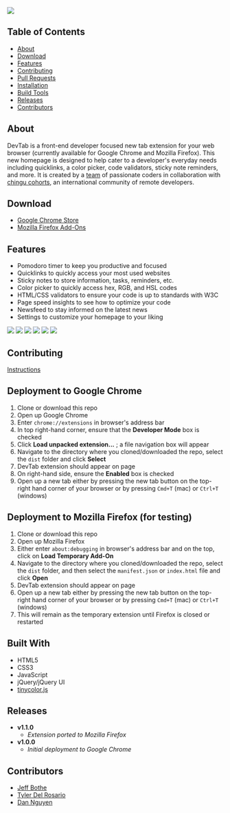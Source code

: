 <img src="dist/assets/img/readme/intro.png">

## Table of Contents
* [About](#about)
* [Download](#download)
* [Features](#features)
* [Contributing](#contributing)
* [Pull Requests](#making-a-pull-request)
* [Installation](#deployment-to-chrome)
* [Build Tools](#built-with)
* [Releases](#releases)
* [Contributors](#contributors)

## About
DevTab is a front-end developer focused new tab extension for your web browser (currently available for Google Chrome and Mozilla Firefox). This new homepage is designed to help cater to a developer's everyday needs including quicklinks, a color picker, code validators, sticky note reminders, and more. It is created by a  [team](#contributors) of passionate coders in collaboration with [chingu cohorts](https://chingu-cohorts.github.io/chingu-directory/), an international community of remote developers.

## Download
* [Google Chrome Store](https://chrome.google.com/webstore/detail/devtab/alolnmpdpmfhpcaljhaheeoedkfkganm)
* [Mozilla Firefox Add-Ons](https://addons.mozilla.org/en-US/firefox/addon/devtab/)

## Features
* Pomodoro timer to keep you productive and focused
* Quicklinks to quickly access your most used websites
* Sticky notes to store information, tasks, reminders, etc.
* Color picker to quickly access hex, RGB, and HSL codes
* HTML/CSS validators to ensure your code is up to standards with W3C
* Page speed insights to see how to optimize your code
* Newsfeed to stay informed on the latest news
* Settings to customize your homepage to your liking

<img src="dist/assets/img/readme/features.png">
<img src="dist/assets/img/readme/stickynotefeature.png">
<img src="dist/assets/img/readme/colorfeature.png">
<img src="dist/assets/img/readme/toolboxfeatures.png">
<img src="dist/assets/img/readme/newsfeedfeature.png">
<img src="dist/assets/img/readme/settingsfeature.png">


## Contributing
[Instructions](https://github.com/chingu-coders/Voyage2-Turtles-02/blob/master/CONTRIBUTING.md)

## Deployment to Google Chrome
1. Clone or download this repo
2. Open up Google Chrome
3. Enter `chrome://extensions` in browser's address bar
4. In top right-hand corner, ensure that the **Developer Mode** box is checked
5. Click **Load unpacked extension...** ; a file navigation box will appear
6. Navigate to the directory where you cloned/downloaded the repo, select the `dist` folder and click **Select**
7. DevTab extension should appear on page
8. On right-hand side, ensure the **Enabled** box is checked
9. Open up a new tab either by pressing the new tab button on the top-right hand corner of your browser or by pressing `Cmd+T` (mac) or `Ctrl+T` (windows)

## Deployment to Mozilla Firefox (for testing)
1. Clone or download this repo
2. Open up Mozilla Firefox
3. Either enter `about:debugging` in browser's address bar and on the top, click on **Load Temporary Add-On**
4. Navigate to the directory where you cloned/downloaded the repo, select the `dist` folder, and then select the `manifest.json` or `index.html` file and click **Open**
5. DevTab extension should appear on page
6. Open up a new tab either by pressing the new tab button on the top-right hand corner of your browser or by pressing `Cmd+T` (mac) or `Ctrl+T` (windows)
7. This will remain as the temporary extension until Firefox is closed or restarted

## Built With

* HTML5
* CSS3
* JavaScript
* jQuery/jQuery UI
* [tinycolor.js](https://github.com/bgrins/TinyColor)

## Releases
* **v1.1.0**
  * *Extension ported to Mozilla Firefox*
* **v1.0.0**
  * *Initial deployment to Google Chrome*


## Contributors

* [Jeff Bothe](https://github.com/jmbothe)
* [Tyler Del Rosario](https://github.com/TylerDelRosario)
* [Dan Nguyen](https://github.com/ziggysauce)
